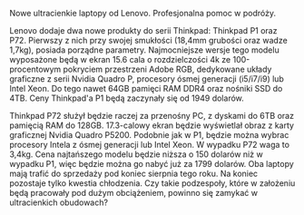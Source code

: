 Nowe ultracienkie laptopy od Lenovo. Profesjonalna pomoc w podróży.
       
  Lenovo dodaje dwa nowe produkty do serii Thinkpad: Thinkpad P1 oraz P72. Pierwszy z nich przy swojej smukłości (18,4mm grubości oraz wadze 1,7kg),
  posiada porządne parametry. Najmocniejsze wersje tego modelu wyposażone będą w ekran 15.6 cala o rozdzielczości 4k ze 100-procentowym pokryciem przestrzeni 
  Adobe RGB, dedykowane układy graficzne z serii Nvidia Quadro P, procesory ósmej generacji (i5/i7/i9) lub Intel Xeon. Do tego nawet 64GB pamięci RAM DDR4 oraz nośniki SSD do 4TB.
  Ceny Thinkpad'a P1 będą zaczynały się od 1949 dolarów. 
  
  Thinkpad P72 służył będzie raczej za przenośny PC, z dyskami do 6TB oraz pamięcią RAM do 128GB. 17.3-calowy ekran będzie wyświetlał obraz z karty graficznej Nvidia Quadro P5200. Podobnie jak w P1, będzie można wybrac procesory Intela z ósmej generacji lub Intel Xeon. W wypadku P72 waga to 3,4kg. Cena najtańszego modelu będzie niższa o 150 dolarów niż w wypadku P1, więc będzie można go nabyć już za 1799 dolarów. 
  Oba laptopy mają trafić do sprzedaży pod koniec sierpnia tego roku. 
  Na koniec pozostaje tylko kwestia chłodzenia. Czy takie podzespoły, które w założeniu będą pracowały pod dużym obciążeniem, powinno się zamykać w ultracienkich obudowach? 
